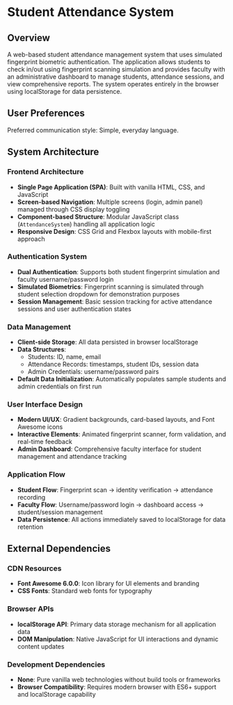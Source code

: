 # Student Attendance System

## Overview

A web-based student attendance management system that uses simulated fingerprint biometric authentication. The application allows students to check in/out using fingerprint scanning simulation and provides faculty with an administrative dashboard to manage students, attendance sessions, and view comprehensive reports. The system operates entirely in the browser using localStorage for data persistence.

## User Preferences

Preferred communication style: Simple, everyday language.

## System Architecture

### Frontend Architecture
- **Single Page Application (SPA)**: Built with vanilla HTML, CSS, and JavaScript
- **Screen-based Navigation**: Multiple screens (login, admin panel) managed through CSS display toggling
- **Component-based Structure**: Modular JavaScript class (`AttendanceSystem`) handling all application logic
- **Responsive Design**: CSS Grid and Flexbox layouts with mobile-first approach

### Authentication System
- **Dual Authentication**: Supports both student fingerprint simulation and faculty username/password login
- **Simulated Biometrics**: Fingerprint scanning is simulated through student selection dropdown for demonstration purposes
- **Session Management**: Basic session tracking for active attendance sessions and user authentication states

### Data Management
- **Client-side Storage**: All data persisted in browser localStorage
- **Data Structures**: 
  - Students: ID, name, email
  - Attendance Records: timestamps, student IDs, session data
  - Admin Credentials: username/password pairs
- **Default Data Initialization**: Automatically populates sample students and admin credentials on first run

### User Interface Design
- **Modern UI/UX**: Gradient backgrounds, card-based layouts, and Font Awesome icons
- **Interactive Elements**: Animated fingerprint scanner, form validation, and real-time feedback
- **Admin Dashboard**: Comprehensive faculty interface for student management and attendance tracking

### Application Flow
- **Student Flow**: Fingerprint scan → identity verification → attendance recording
- **Faculty Flow**: Username/password login → dashboard access → student/session management
- **Data Persistence**: All actions immediately saved to localStorage for data retention

## External Dependencies

### CDN Resources
- **Font Awesome 6.0.0**: Icon library for UI elements and branding
- **CSS Fonts**: Standard web fonts for typography

### Browser APIs
- **localStorage API**: Primary data storage mechanism for all application data
- **DOM Manipulation**: Native JavaScript for UI interactions and dynamic content updates

### Development Dependencies
- **None**: Pure vanilla web technologies without build tools or frameworks
- **Browser Compatibility**: Requires modern browser with ES6+ support and localStorage capability